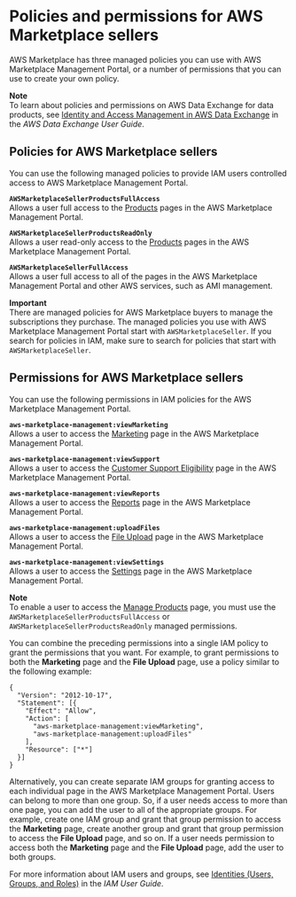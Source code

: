 # Policies and permissions for AWS Marketplace sellers<a name="detailed-management-portal-permissions"></a>

 AWS Marketplace has three managed policies you can use with AWS Marketplace Management Portal, or a number of permissions that you can use to create your own policy\. 

**Note**  
To learn about policies and permissions on AWS Data Exchange for data products, see [Identity and Access Management in AWS Data Exchange](https://docs.aws.amazon.com/data-exchange/latest/userguide/auth-access.html) in the *AWS Data Exchange User Guide*\.

## Policies for AWS Marketplace sellers<a name="seller-managed-policies"></a>

You can use the following managed policies to provide IAM users controlled access to AWS Marketplace Management Portal\.

**`AWSMarketplaceSellerProductsFullAccess`**  
Allows a user full access to the [Products](https://aws.amazon.com/marketplace/management/products/) pages in the AWS Marketplace Management Portal\.

**`AWSMarketplaceSellerProductsReadOnly`**  
Allows a user read\-only access to the [Products](https://aws.amazon.com/marketplace/management/products/) pages in the AWS Marketplace Management Portal\.

**`AWSMarketplaceSellerFullAccess`**  
Allows a user full access to all of the pages in the AWS Marketplace Management Portal and other AWS services, such as AMI management\.

**Important**  
There are managed policies for AWS Marketplace buyers to manage the subscriptions they purchase\. The managed policies you use with AWS Marketplace Management Portal start with `AWSMarketplaceSeller`\. If you search for policies in IAM, make sure to search for policies that start with `AWSMarketplaceSeller`\. 

## Permissions for AWS Marketplace sellers<a name="seller-ammp-permissions"></a>

You can use the following permissions in IAM policies for the AWS Marketplace Management Portal\.

**`aws-marketplace-management:viewMarketing`**  
Allows a user to access the [Marketing](https://aws.amazon.com/marketplace/management/marketing/) page in the AWS Marketplace Management Portal\.

**`aws-marketplace-management:viewSupport`**  
Allows a user to access the [Customer Support Eligibility](https://aws.amazon.com/marketplace/management/support/) page in the AWS Marketplace Management Portal\.

**`aws-marketplace-management:viewReports`**  
Allows a user to access the [Reports](https://aws.amazon.com/marketplace/management/reports/) page in the AWS Marketplace Management Portal\.

**`aws-marketplace-management:uploadFiles`**  
Allows a user to access the [File Upload](https://aws.amazon.com/marketplace/management/product-load/) page in the AWS Marketplace Management Portal\.

**`aws-marketplace-management:viewSettings`**  
Allows a user to access the [Settings](https://aws.amazon.com/marketplace/management/seller-settings/account) page in the AWS Marketplace Management Portal\.

**Note**  
 To enable a user to access the [Manage Products](https://aws.amazon.com/marketplace/management/products/) page, you must use the `AWSMarketplaceSellerProductsFullAccess` or `AWSMarketplaceSellerProductsReadOnly` managed permissions\. 

You can combine the preceding permissions into a single IAM policy to grant the permissions that you want\. For example, to grant permissions to both the **Marketing** page and the **File Upload** page, use a policy similar to the following example: 

```
{
  "Version": "2012-10-17",
  "Statement": [{
    "Effect": "Allow",
    "Action": [
      "aws-marketplace-management:viewMarketing",
      "aws-marketplace-management:uploadFiles"
    ],
    "Resource": ["*"]
  }]
}
```

Alternatively, you can create separate IAM groups for granting access to each individual page in the AWS Marketplace Management Portal\. Users can belong to more than one group\. So, if a user needs access to more than one page, you can add the user to all of the appropriate groups\. For example, create one IAM group and grant that group permission to access the **Marketing** page, create another group and grant that group permission to access the **File Upload** page, and so on\. If a user needs permission to access both the **Marketing** page and the **File Upload** page, add the user to both groups\.

For more information about IAM users and groups, see [Identities \(Users, Groups, and Roles\)](https://docs.aws.amazon.com/IAM/latest/UserGuide/id.html) in the *IAM User Guide*\. 